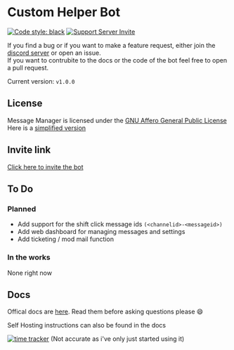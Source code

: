 # Custom Helper Bot

[![Code style: black](https://img.shields.io/badge/code%20style-black-000000.svg)](https://github.com/psf/black)
[![Support Server Invite](https://discord.com/api/guilds/742373263593963614/embed.png)](https://discord.gg/xFZu29t)

If you find a bug or if you want to make a feature request, either join the [discord server](https://discord.gg/xFZu29t) or open an issue.  
If you want to contrubite to the docs or the code of the bot feel free to open a pull request.

Current version: `v1.0.0`

## License

Message Manager is licensed under the [GNU Affero General Public License](https://github.com/AnotherCat/message-bot/blob/master/LICENSE)  
Here is a [simplified version](https://tldrlegal.com/license/gnu-affero-general-public-license-v3-(agpl-3.0)#summary)

## Invite link

[Click here to invite the bot](https://discord.com/api/oauth2/authorize?client_id=735395698278924359&permissions=388176&scope=bot)

## To Do

### Planned

- Add support for the shift click message ids `(<channelid>-<messageid>)`
- Add web dashboard for managing messages and settings
- Add ticketing / mod mail function

### In the works

None right now

## Docs

Offical docs are [here](https://anothercat1259.gitbook.io/message-bot/). Read them before asking questions please :smile:

Self Hosting instructions can also be found in the docs

[![time tracker](https://wakatime.com/badge/github/AnotherCat/message-bot.svg)](https://wakatime.com/badge/github/AnotherCat/message-bot)
(Not accurate as i've only just started using it)
